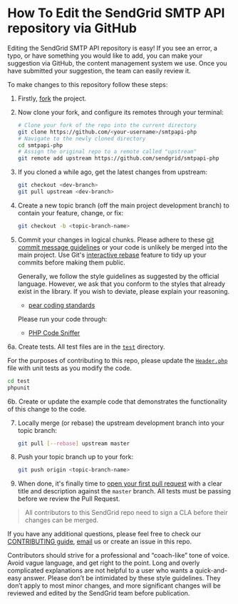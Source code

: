 # How To Edit the SendGrid SMTP API repository via GitHub

Editing the SendGrid SMTP API repository is easy! 
If you see an error, a typo, or have something you would like to add, you can make your suggestion via GitHub,
the content management system we use.
Once you have submitted your suggestion, the team can easily review it.

To make changes to this repository follow these steps:

1. Firstly, [fork](https://help.github.com/fork-a-repo/) the project.

2. Now clone your fork, and configure its remotes through your terminal:

   ```bash
   # Clone your fork of the repo into the current directory
   git clone https://github.com/<your-username>/smtpapi-php
   # Navigate to the newly cloned directory
   cd smtpapi-php
   # Assign the original repo to a remote called "upstream"
   git remote add upstream https://github.com/sendgrid/smtpapi-php
   ```

3. If you cloned a while ago, get the latest changes from upstream:

   ```bash
   git checkout <dev-branch>
   git pull upstream <dev-branch>
   ```

4. Create a new topic branch (off the main project development branch) to
   contain your feature, change, or fix:

   ```bash
   git checkout -b <topic-branch-name>
   ```

5. Commit your changes in logical chunks. Please adhere to these [git commit
   message guidelines](http://tbaggery.com/2008/04/19/a-note-about-git-commit-messages.html)
   or your code is unlikely be merged into the main project. Use Git's
   [interactive rebase](https://help.github.com/articles/interactive-rebase)
   feature to tidy up your commits before making them public.
   
   Generally, we follow the style guidelines as suggested by the official language.
   However, we ask that you conform to the styles that already exist in the library. If you wish to deviate, please explain your reasoning.

   - [pear coding standards](https://pear.php.net/manual/en/standards.php)

   Please run your code through:

   - [PHP Code Sniffer](https://github.com/squizlabs/PHP_CodeSniffer)

   
6a. Create tests.
All test files are in the [`test`](https://github.com/sendgrid/smtpapi-php/tree/master/test) directory.

For the purposes of contributing to this repo, please update the [`Header.php`](https://github.com/sendgrid/smtpapi-php/blob/master/test/Smtpapi/Header.php) file with unit tests as you modify the code.

```bash
cd test
phpunit
```

6b. Create or update the example code that demonstrates the functionality of this change to the code.

7. Locally merge (or rebase) the upstream development branch into your topic branch:

   ```bash
   git pull [--rebase] upstream master
   ```

8. Push your topic branch up to your fork:

   ```bash
   git push origin <topic-branch-name>
   ```

9. When done, it's finally time to [open your first pull request](https://help.github.com/articles/using-pull-requests/)
    with a clear title and description against the `master` branch. All tests must be passing before we review the Pull Request.

> All contributors to this SendGrid repo need to sign a CLA before their changes can be merged. 

If you have any additional questions, please feel free to check our [CONTRIBUTING guide](https://github.com/sendgrid/smtpapi-php/blob/master/CONTRIBUTING.md), [email](mailto:dx@sendgrid.com) us or create an issue in this repo.

Contributors should strive for a professional and “coach-like” tone of voice.
Avoid vague language, and get right to the point. Long and overly complicated explanations are not helpful to a user who wants a quick-and-easy answer. Please don’t be intimidated by these style guidelines. They don’t apply to most minor changes, and more significant changes will be reviewed and edited by the SendGrid team before publication.
